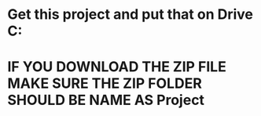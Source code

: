 # Get this project and put that on Drive C:
# IF YOU DOWNLOAD THE ZIP FILE MAKE SURE THE ZIP FOLDER SHOULD BE NAME AS Project
